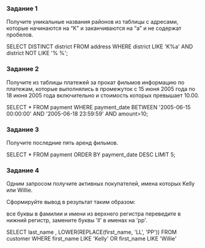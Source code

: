 ### Задание 1

Получите уникальные названия районов из таблицы с адресами, которые начинаются на “K” и заканчиваются на “a” и не содержат пробелов.

SELECT DISTINCT district FROM address WHERE district LIKE 'K%a' AND district NOT LIKE '% %';


### Задание 2

Получите из таблицы платежей за прокат фильмов информацию по платежам, которые выполнялись в промежуток с 15 июня 2005 года по 18 июня 2005 года включительно и стоимость которых превышает 10.00.

SELECT * FROM payment WHERE payment_date BETWEEN '2005-06-15 00:00:00' AND '2005-06-18 23:59:59' AND amount>10;

### Задание 3

Получите последние пять аренд фильмов.

SELECT * FROM payment ORDER BY payment_date DESC LIMIT 5;

### Задание 4

Одним запросом получите активных покупателей, имена которых Kelly или Willie.

Сформируйте вывод в результат таким образом:

все буквы в фамилии и имени из верхнего регистра переведите в нижний регистр,
замените буквы 'll' в именах на 'pp'.

SELECT last_name , LOWER(REPLACE(first_name, 'LL', 'PP')) FROM customer WHERE first_name LIKE 'Kelly' OR first_name LIKE 'Willie'
